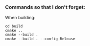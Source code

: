 ### Commands so that I don't forget:

When building:

```
cd build
cmake ..
cmake --build .
cmake --build . --config Release
```
